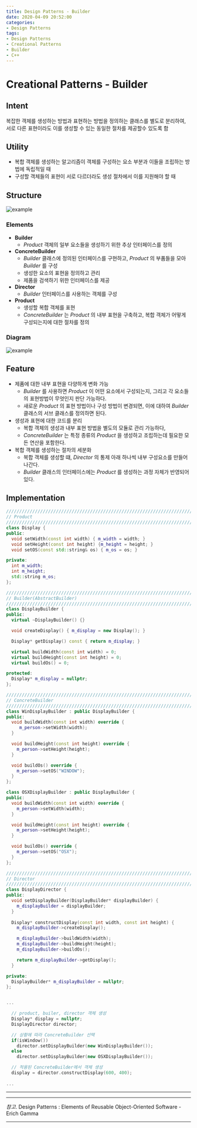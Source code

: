```yaml
---
title: Design Patterns - Builder
date: 2020-04-09 20:52:00
categories:
- Design Patterns
tags:
- Design Patterns
- Creational Patterns
- Builder
- C++
---
```


# Creational Patterns - Builder

## Intent

복잡한 객체를 생성하는 방법과 표현하는 방법을 정의하는 클래스를 별도로 분리하여, 서로 다른 표현이라도 이를 생성할 수 있는 동일한 절차를 제공할수 있도록 함

## Utility

- 복합 객체를 생성하는 알고리즘이 객체를 구성하는 요소 부분과 이들을 조립하는 방법에 독립적일 때
- 구성할 객체들의 표현이 서로 다르더라도 생성 절차에서 이를 지원해야 할 때

## Structure
![example](https://online.visual-paradigm.com/repository/images/2c05a648-7626-4cca-abae-6c948dd43b14.png)

### Elements
  
- **Builder**
  - *Product* 객체의 일부 요소들을 생성하기 위한 추상 인터페이스를 정의
- **ConcreteBuilder**
  - *Builder* 클래스에 정의된 인터페이스를 구현하고, *Product* 의 부품들을 모아 *Builder* 를 구성
  - 생성한 요소의 표현을 정의하고 관리
  - 제품을 검색하기 위한 인터페이스를 제공
- **Director**
  - *Builder* 인터페이스를 사용하는 객체를 구성
- **Product**
  - 생성할 복합 객체를 표현
  - *ConcreteBuilder* 는 *Product* 의 내부 표현을 구축하고, 복합 객체가 어떻게 구성되는지에 대한 절차를 정의

### Diagram

![example](https://www.cs.unc.edu/~stotts/GOF/hires/Pictures/build095.gif)

## Feature

- 제품에 대한 내부 표현을 다양하게 변화 가능
  - *Builder* 를 사용하면 *Product* 이 어떤 요소에서 구성되는지, 그리고 각 요소들의 표현방법이 무엇인지 판단 가능하다.
  - 새로운 *Product* 의 표현 방법이나 구성 방법이 변경되면, 이에 대하여 *Builder* 클래스의 서브 클래스를 정의하면 된다.
- 생성과 표현에 대한 코드를 분리
  - 복합 객체의 생성과 내부 표현 방법을 별도의 모듈로 관리 가능하다,
  - *ConcreteBuilder* 는 특정 종류의 *Product* 을 생성하고 조립하는데 필요한 모든 연산을 포함한다. 
- 복합 객체를 생성하는 절차의 세분화
  - 복합 객체를 생성할 떄, *Director* 의 통제 아래 하나씩 내부 구성요소를 만들어 나간다.
  - *Builder* 클래스의 인터페이스에는 *Product* 를 생성하는 과정 자체가 반영되어 있다.

## Implementation
 
```cpp
////////////////////////////////////////////////////////////////////////////////
// Product
////////////////////////////////////////////////////////////////////////////////
class Display {
public:
  void setWidth(const int width) { m_width = width; }
  void setHeight(const int height) {m_height = height; }
  void setOS(const std::string& os) { m_os = os; }

private:
  int m_width;
  int m_height;
  std::string m_os;
};

////////////////////////////////////////////////////////////////////////////////
// Builder(AbstractBuilder)
////////////////////////////////////////////////////////////////////////////////
class DisplayBuilder {
public:
  virtual ~DisplayBuilder() {}

  void createDisplay() { m_display = new Display(); }

  Display* getDisplay() const { return m_display; }

  virtual buildWidth(const int width) = 0;
  virtual buildHeight(const int height) = 0;
  virtual buildOs() = 0;

protected:
  Display* m_display = nullptr;
};

////////////////////////////////////////////////////////////////////////////////
// ConcreteBuilder
////////////////////////////////////////////////////////////////////////////////
class WinDisplayBuilder : public DisplayBuilder {
public:
  void buildWidth(const int width) override {
     m_person->setWidth(width);
  }

  void buildHeight(const int height) override { 
    m_person->setHeight(height); 
  }

  void buildOs() override { 
    m_person->setOS("WINDOW"); 
  }
};

class OSXDisplayBuilder : public DisplayBuilder {
public:
  void buildWidth(const int width) override { 
    m_person->setWidth(width); 
  }

  void buildHeight(const int height) override { 
    m_person->setHeight(height); 
  }

  void buildOs() override { 
    m_person->setOS("OSX"); 
  }
};

////////////////////////////////////////////////////////////////////////////////
// Director
////////////////////////////////////////////////////////////////////////////////
class DisplayDirector {
public:
  void setDisplayBuilder(DisplayBuilder* displayBuilder) {
    m_displayBuilder = displayBuilder; 
  }
  
  Display* constructDisplay(const int width, const int height) {
    m_displayBuilder->createDisplay();

    m_displayBuilder->buildWidth(width);
    m_displayBuilder->buildHeight(height);
    m_displayBuilder->buildOs();

    return m_displayBuilder->getDisplay();
  }

private:
  DisplayBuilder* m_displayBuilder = nullptr;
};


...

  // product, builer, director 객체 생성
  Display* display = nullptr;
  DisplayDirector director;

  // 상황에 따라 ConcreteBuilder 선택
  if(isWindow())
    director.setDisplayBuilder(new WinDisplayBuilder());
  else
    director.setDisplayBuilder(new OSXDisplayBuilder());

  // 적용된 ConcreteBuilder에서 객체 생성
  display = director.constructDisplay(600, 400);
  
...

```

---
---
*참고*. Design Patterns : Elements of Reusable Object-Oriented Software - Erich Gamma

---
